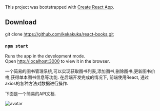 This project was bootstrapped with [Create React App](https://github.com/facebook/create-react-app).

## Download 

git clone https://github.com/kekakuka/react-books.git



### `npm start`

Runs the app in the development mode.<br>
Open [http://localhost:3000](http://localhost:3000) to view it in the browser.

一个简易的图书管理系统,可以实现获取图书列表,添加图书,删除图书,更新图书价格,获得单本图书信息等功能.
在后端开发完成的情况下, 前端使用React, 通过axios的各种方法对数据进行操作.

下面是一个简易的API文档.

![avatar](https://www.leili.fun/img/API.jpg)
